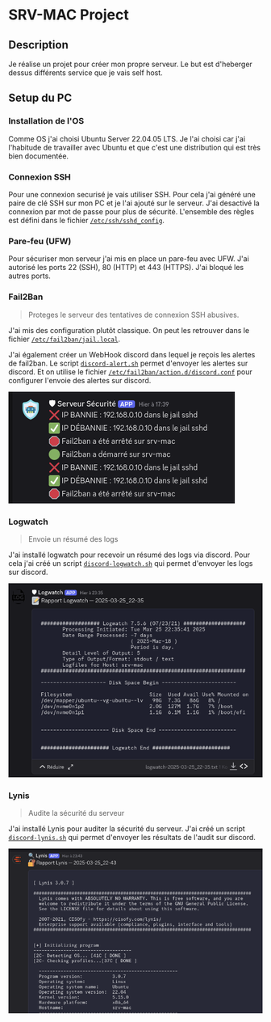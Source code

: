 # SRV-MAC Project

## Description

Je réalise un projet pour créer mon propre serveur. Le but est d'heberger dessus différents service que je vais self host. 

## Setup du PC

### Installation de l'OS

Comme OS j'ai choisi Ubuntu Server 22.04.05 LTS. Je l'ai choisi car j'ai l'habitude de travailler avec Ubuntu et que c'est une distribution qui est très bien documentée.

### Connexion SSH

Pour une connexion securisé je vais utiliser SSH. Pour cela j'ai généré une paire de clé SSH sur mon PC et je l'ai ajouté sur le serveur. J'ai desactivé la connexion par mot de passe pour plus de sécurité. L'ensemble des règles est défini dans le fichier [`/etc/ssh/sshd_config`](./configs/sshd_config.txt).

### Pare-feu (UFW)

Pour sécuriser mon serveur j'ai mis en place un pare-feu avec UFW. J'ai autorisé les ports 22 (SSH), 80 (HTTP) et 443 (HTTPS). J'ai bloqué les autres ports. 

### Fail2Ban

> Proteges le serveur des tentatives de connexion SSH abusives. 

J'ai mis des configuration plutôt classique. On peut les retrouver dans le fichier [`/etc/fail2ban/jail.local`](./configs/jail.local).

J'ai également créer un WebHook discord dans lequel je reçois les alertes de fail2ban. Le script [`discord-alert.sh`](./scripts/discord-alert.sh) permet d'envoyer les alertes sur discord. Et on utilise le fichier [`/etc/fail2ban/action.d/discord.conf`](./configs/discord.conf) pour configurer l'envoie des alertes sur discord.

![fail2ban](./img/fail2ban.png)

### Logwatch

> Envoie un résumé des logs

J'ai installé logwatch pour recevoir un résumé des logs via discord. Pour cela j'ai créé un script [`discord-logwatch.sh`](./scripts/discord-logwatch.sh) qui permet d'envoyer les logs sur discord. 

![logwatch](./img/logwatch.png)

### Lynis

> Audite la sécurité du serveur

J'ai installé Lynis pour auditer la sécurité du serveur. J'ai créé un script [`discord-lynis.sh`](./scripts/discord-lynis.sh) qui permet d'envoyer les résultats de l'audit sur discord.

![lynis](./img/Lynis.png)